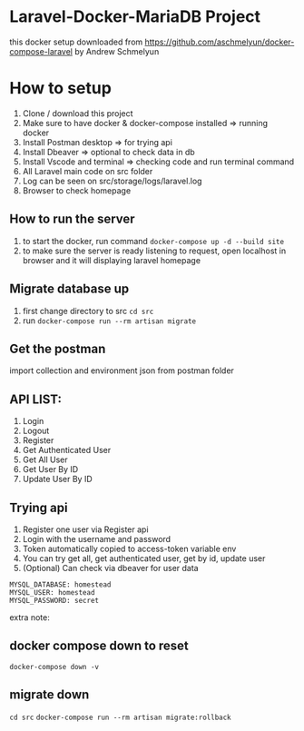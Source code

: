 # Laravel-Docker-MariaDB Project

this docker setup downloaded from https://github.com/aschmelyun/docker-compose-laravel by Andrew Schmelyun

# How to setup
1. Clone / download this project
2. Make sure to have docker & docker-compose installed => running docker
3. Install Postman desktop => for trying api
4. Install Dbeaver => optional to check data in db
5. Install Vscode and terminal => checking code and run terminal command
6. All Laravel main code on src folder
7. Log can be seen on src/storage/logs/laravel.log
8. Browser to check homepage

## How to run the server
1. to start the docker, run command `docker-compose up -d --build site`
2. to make sure the server is ready listening to request, open localhost in browser and it will displaying laravel homepage

## Migrate database up
1. first change directory to src `cd src`
2. run `docker-compose run --rm artisan migrate`

## Get the postman
import collection and environment json from postman folder

## API LIST:
1. Login
2. Logout
3. Register
4. Get Authenticated User
5. Get All User
6. Get User By ID
7. Update User By ID

## Trying api
1. Register one user via Register api
2. Login with the username and password
3. Token automatically copied to access-token variable env
4. You can try get all, get authenticated user, get by id, update user 
5. (Optional) Can check via dbeaver for user data

```
MYSQL_DATABASE: homestead
MYSQL_USER: homestead
MYSQL_PASSWORD: secret
```
     
extra note:
## docker compose down to reset
`docker-compose down -v`

## migrate down
`cd src`
`docker-compose run --rm artisan migrate:rollback`
